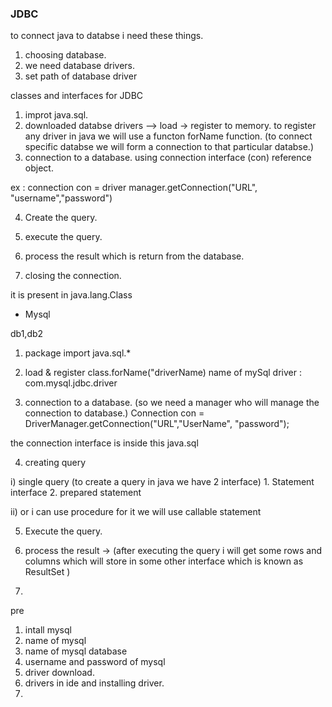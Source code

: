 ### JDBC

to connect java to databse i need these things.

1. choosing database.
2. we need database drivers.
3. set path of database driver


classes and interfaces for JDBC

1. improt java.sql.
2. downloaded databse drivers --> load -> register to memory.
to register any driver in java we will use a functon forName function.
(to connect specific databse we will form a connection to that particular databse.)
3. connection to a database. using connection interface (con) reference object. 

ex : 
connection con   = driver manager.getConnection("URL", "username","password")

4. Create the query.

5. execute the query.

6. process the result which is return from the database.

7. closing the connection.


it is present in  java.lang.Class

- Mysql

db1,db2

1) package
import java.sql.*

2) load & register
 class.forName("driverName) name of mySql driver : com.mysql.jdbc.driver

3) connection to a database. (so we need a manager who will manage the connection to database.)
   Connection con =     DriverManager.getConnection("URL","UserName", "password");

the connection interface is inside this java.sql

4) creating query 

i) single query (to create a query in java we have 2 interface)
    1. Statement interface
    2. prepared statement

ii) or i can use procedure for it we will use callable statement

5) Execute the query. 

6) process the result -> (after executing the query i will get some rows and columns which will store in some other interface which is known as ResultSet  )

7) 


pre

1. intall mysql
2. name of mysql
3. name of mysql database
4. username and password of mysql
5. driver download.
6. drivers in ide and installing driver. 
7.  